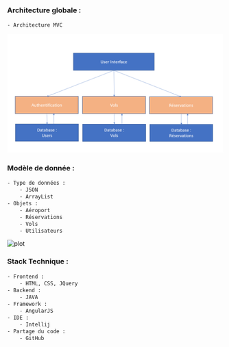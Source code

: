 ### Architecture globale :
	- Architecture MVC
	
![plot](Architecture_V1.PNG)

### Modèle de donnée :
	- Type de données :
		- JSON
		- ArrayList
	- Objets :
		- Aéroport
		- Réservations
		- Vols
		- Utilisateurs
		
![plot](SchemaBDD_V1.png.PNG)


### Stack Technique :
	- Frontend : 
		- HTML, CSS, JQuery
	- Backend :
		- JAVA
	- Framework :
		- AngularJS
	- IDE :
		- Intellij
	- Partage du code :
		- GitHub

